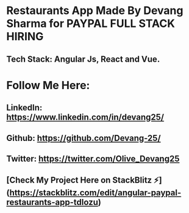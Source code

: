# Restaurants App Made By Devang Sharma for PAYPAL FULL STACK HIRING



## Tech Stack: Angular Js, React and Vue.

# Follow Me Here:

## LinkedIn: https://www.linkedin.com/in/devang25/
## Github: https://github.com/Devang-25/
## Twitter: https://twitter.com/Olive_Devang25


## [Check My Project Here on StackBlitz ⚡️] (https://stackblitz.com/edit/angular-paypal-restaurants-app-tdlozu)
